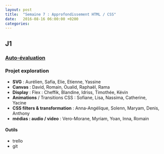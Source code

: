 ```yaml
---
layout: post
title:  "Semaine 7 : Approfondissement HTML / CSS"
date:   2016-08-16 06:00:00 +0200
categories: 
---
```


## J1

### [Auto-évaluation](https://goo.gl/forms/9w7XGgAfqw3yOSMB2)

### Projet exploration

- **SVG** : Aurélien, Safia, Elie, Etienne, Yassine
- **Canvas** : David, Romain, Oualid, Raphaël, Rama
- **Display** : Flex : Cheffik, Blandine, Idriss, Timothée, Kévin
- **Animations** / Transitions CSS : Sofiane, Lisa, Nassima, Catherine, Yacine
- **CSS filters & transformation** : Anna-Angélique, Solenn, Maryam, Denis, Anthony
- **médias : audio / video** : Vero-Morane, Myriam, Yoan, Inna, Romain

#### Outils

- trello
- git